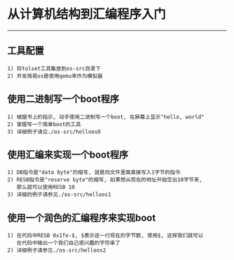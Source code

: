 # **从计算机结构到汇编程序入门** #
***


## **工具配置** ##
    1) 将tolset工具集放到os-src目录下
    2) 开发简易os是使用qemu来作为模拟器


## **使用二进制写一个boot程序** ##
    1) 根据书上的指示, 动手使用二进制写一个boot, 在屏幕上显示"hello, world"
    2) 掌握写一个简单boot的工具
    3) 详细例子请见./os-src/helloos0


## **使用汇编来实现一个boot程序** ##
    1) DB指令是"data byte"的缩写, 就是向文件里面直接写入1字节的指令
    2) RESB指令是"reserve byte"的缩写, 如果想从现在的地址开始空出10字节来, 
       那么就可以使用RESB 10
    3) 详细的例子请参见./os-src/helloos1


## **使用一个润色的汇编程序来实现boot** ##
    1) 在代码中RESB 0x1fe-$, $表示这一行现在的字节数, 使用$, 这样我们就可以
       在代码中输出一个我们自己感兴趣的字符串了
    2) 详细例子请参见./os-src/helloos2
